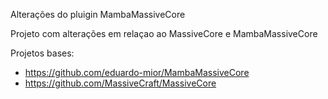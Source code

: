 Alterações do pluigin MambaMassiveCore

Projeto com alterações em relaçao ao MassiveCore e MambaMassiveCore




Projetos bases: 
 * https://github.com/eduardo-mior/MambaMassiveCore
 * https://github.com/MassiveCraft/MassiveCore
